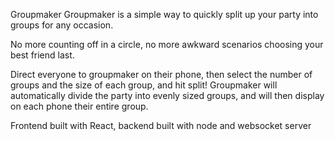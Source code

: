 Groupmaker
Groupmaker is a simple way to quickly split up your party into groups for any occasion.

No more counting off in a circle, no more awkward scenarios choosing your best friend last.

Direct everyone to groupmaker on their phone, then select the number of groups and the size of each group, and hit split! Groupmaker will automatically divide the party into evenly sized groups, and will then display on each phone their entire group.

Frontend built with React, backend built with node and websocket server
